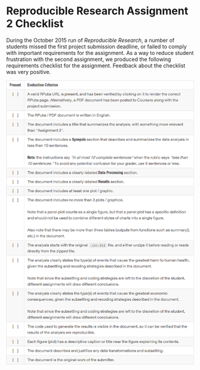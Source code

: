 # Reproducible Research Assignment 2 Checklist

During the October 2015 run of *Reproducible Research*, a number of students missed the first project submission deadline, or failed to comply with important requirements for the assignment. As a way to reduce student frustration with the second assignment, we produced the following requirements checklist for the assignment.  Feedback about the checklist was very positive.

<img src="./images/RepDataAssignment2Checklist.png">
